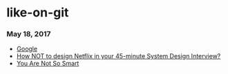 # like-on-git

### May 18, 2017
- [Google](https://www.google.co.in/) 
- [How NOT to design Netflix in your 45-minute System Design Interview?](https://hackernoon.com/how-not-to-design-netflix-in-your-45-minute-system-design-interview-64953391a054) 
- [You Are Not So Smart](https://youarenotsosmart.com/) 
